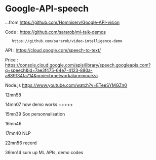 # Google-API-speech
...from https://github.com/Homniserv/Google-API-vision

Code : https://github.com/sararob/ml-talk-demos

       https://github.com/sararob/video-intelligence-demo
       
API : https://cloud.google.com/speech-to-text/

Price : https://console.cloud.google.com/apis/library/speech.googleapis.com?q=speech&id=7ae3f475-64e7-4123-880a-a889f34fa714&project=networkalarmmoueza

Node.js https://www.youtube.com/watch?v=ETeeSYMGZn0 

12mn58

14mn07 how demo works +++++

15mn39 Sox personnalisation

16mn46

17mn40 NLP

22mn56 record


36mn14 sum up ML APIs, demo codes
